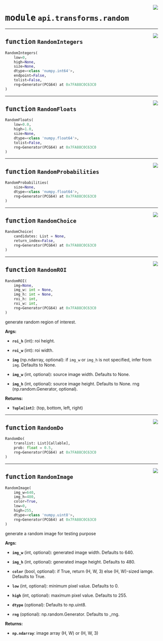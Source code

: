 <!-- markdownlint-disable -->

<a href="https://github.com/tjyuyao/ice-learn/blob/main/ice/api/transforms/random.py#L0"><img align="right" style="float:right;" src="https://img.shields.io/badge/-source-cccccc?style=flat-square"></a>

# <kbd>module</kbd> `api.transforms.random`







---

<a href="https://github.com/tjyuyao/ice-learn/blob/main/ice/llutil/dictprocess.py#L15"><img align="right" style="float:right;" src="https://img.shields.io/badge/-source-cccccc?style=flat-square"></a>

## <kbd>function</kbd> `RandomIntegers`

```python
RandomIntegers(
    low=0,
    high=None,
    size=None,
    dtype=<class 'numpy.int64'>,
    endpoint=False,
    tolist=False,
    rng=Generator(PCG64) at 0x7FA88C0C63C0
)
```








---

<a href="https://github.com/tjyuyao/ice-learn/blob/main/ice/llutil/dictprocess.py#L22"><img align="right" style="float:right;" src="https://img.shields.io/badge/-source-cccccc?style=flat-square"></a>

## <kbd>function</kbd> `RandomFloats`

```python
RandomFloats(
    low=0.0,
    high=1.0,
    size=None,
    dtype=<class 'numpy.float64'>,
    tolist=False,
    rng=Generator(PCG64) at 0x7FA88C0C63C0
)
```








---

<a href="https://github.com/tjyuyao/ice-learn/blob/main/ice/llutil/dictprocess.py#L33"><img align="right" style="float:right;" src="https://img.shields.io/badge/-source-cccccc?style=flat-square"></a>

## <kbd>function</kbd> `RandomProbabilities`

```python
RandomProbabilities(
    size=None,
    dtype=<class 'numpy.float64'>,
    rng=Generator(PCG64) at 0x7FA88C0C63C0
)
```








---

<a href="https://github.com/tjyuyao/ice-learn/blob/main/ice/llutil/dictprocess.py#L40"><img align="right" style="float:right;" src="https://img.shields.io/badge/-source-cccccc?style=flat-square"></a>

## <kbd>function</kbd> `RandomChoice`

```python
RandomChoice(
    candidates: List = None,
    return_index=False,
    rng=Generator(PCG64) at 0x7FA88C0C63C0
)
```








---

<a href="https://github.com/tjyuyao/ice-learn/blob/main/ice/llutil/dictprocess.py#L49"><img align="right" style="float:right;" src="https://img.shields.io/badge/-source-cccccc?style=flat-square"></a>

## <kbd>function</kbd> `RandomROI`

```python
RandomROI(
    img=None,
    img_w: int = None,
    img_h: int = None,
    roi_h: int,
    roi_w: int,
    rng=Generator(PCG64) at 0x7FA88C0C63C0
)
```

generate random region of interest.




**Args:**


 - <b>`roi_h`</b> (int):  roi height.

 - <b>`roi_w`</b> (int):  roi width.

 - <b>`img`</b> (np.ndarray, optional):  if `img_w` or `img_h` is not specified, infer from `img`. Defaults to None.

 - <b>`img_w`</b> (int, optional):  source image width. Defaults to None.

 - <b>`img_h`</b> (int, optional):  source image height. Defaults to None.
rng (np.random.Generator, optional).




**Returns:**


 - <b>`Tuple[int]`</b>:  (top, bottom, left, right)





---

<a href="https://github.com/tjyuyao/ice-learn/blob/main/ice/api/transforms/random.py#L78"><img align="right" style="float:right;" src="https://img.shields.io/badge/-source-cccccc?style=flat-square"></a>

## <kbd>function</kbd> `RandomDo`

```python
RandomDo(
    translist: List[Callable],
    prob: float = 0.5,
    rng=Generator(PCG64) at 0x7FA88C0C63C0
)
```








---

<a href="https://github.com/tjyuyao/ice-learn/blob/main/ice/llutil/dictprocess.py#L87"><img align="right" style="float:right;" src="https://img.shields.io/badge/-source-cccccc?style=flat-square"></a>

## <kbd>function</kbd> `RandomImage`

```python
RandomImage(
    img_w=640,
    img_h=480,
    color=True,
    low=0,
    high=255,
    dtype=<class 'numpy.uint8'>,
    rng=Generator(PCG64) at 0x7FA88C0C63C0
)
```

generate a random image for testing purpose




**Args:**


 - <b>`img_w`</b> (int, optional):  generated image width. Defaults to 640.

 - <b>`img_h`</b> (int, optional):  generated image height. Defaults to 480.

 - <b>`color`</b> (bool, optional):  if True, return (H, W, 3) else (H, W)-sized iamge. Defaults to True.

 - <b>`low`</b> (int, optional):  minimum pixel value. Defaults to 0.

 - <b>`high`</b> (int, optional):  maximum pixel value. Defaults to 255.

 - <b>`dtype`</b> (optional):  Defaults to np.uint8.

 - <b>`rng`</b> (optional):  np.random.Generator. Defaults to _rng.




**Returns:**


 - <b>`np.ndarray`</b>:  image array (H, W) or (H, W, 3)





